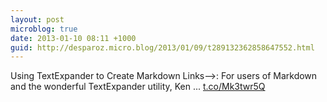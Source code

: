 ```yaml
---
layout: post
microblog: true
date: 2013-01-10 08:11 +1000
guid: http://desparoz.micro.blog/2013/01/09/t289132362858647552.html
---
```

Using TextExpander to Create Markdown Links⟶: For users of Markdown and the wonderful TextExpander utility, Ken ... [t.co/Mk3twr5Q](http://t.co/Mk3twr5Q)
